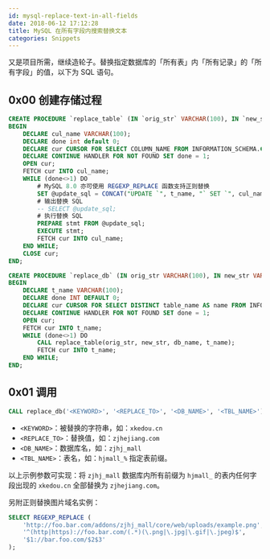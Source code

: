 ```yaml
---
id: mysql-replace-text-in-all-fields
date: 2018-06-12 17:12:28
title: MySQL 在所有字段内搜索替换文本
categories: Snippets
---
```


又是项目所需，继续造轮子。替换指定数据库的「所有表」内「所有记录」的「所有字段」的值，以下为 SQL 语句。

## 0x00 创建存储过程

```sql
CREATE PROCEDURE `replace_table` (IN `orig_str` VARCHAR(100), IN `new_str` VARCHAR(100), IN `db_name` VARCHAR(100), IN `t_name` VARCHAR(100))
BEGIN
    DECLARE cul_name VARCHAR(100);
    DECLARE done int default 0;
    DECLARE cur CURSOR FOR SELECT COLUMN_NAME FROM INFORMATION_SCHEMA.COLUMNS where TABLE_SCHEMA=db_name and TABLE_NAME=t_name;
    DECLARE CONTINUE HANDLER FOR NOT FOUND SET done = 1;
    OPEN cur;
    FETCH cur INTO cul_name;
    WHILE (done<>1) DO
        # MySQL 8.0 亦可使用 REGEXP_REPLACE 函数支持正则替换
        SET @update_sql = CONCAT("UPDATE `", t_name, "` SET `", cul_name, "` = REPLACE(`", cul_name, "`, '", orig_str, "', '", new_str, "')", " WHERE `", cul_name, "` REGEXP '" , ".*" , "';");
        # 输出替换 SQL
        -- SELECT @update_sql;
        # 执行替换 SQL
        PREPARE stmt FROM @update_sql;
        EXECUTE stmt;
        FETCH cur INTO cul_name;
    END WHILE;
    CLOSE cur;
END;

CREATE PROCEDURE `replace_db` (IN orig_str VARCHAR(100), IN new_str VARCHAR(100), IN db_name VARCHAR(100), IN tbl_name VARCHAR(100))
BEGIN
    DECLARE t_name VARCHAR(100);
    DECLARE done INT DEFAULT 0;
    DECLARE cur CURSOR FOR SELECT DISTINCT table_name AS name FROM INFORMATION_SCHEMA.TABLES WHERE table_schema=db_name AND table_name LIKE tbl_name;
    DECLARE CONTINUE HANDLER FOR NOT FOUND SET done = 1;
    OPEN cur;
    FETCH cur INTO t_name;
    WHILE (done<>1) DO
        CALL replace_table(orig_str, new_str, db_name, t_name);
        FETCH cur INTO t_name;
    END WHILE;
END;
```

## 0x01 调用

```sql
CALL replace_db('<KEYWORD>', '<REPLACE_TO>', '<DB_NAME>', '<TBL_NAME>');
```

- `<KEYWORD>`：被替换的字符串，如：`xkedou.cn`
- `<REPLACE_TO>`：替换值，如：`zjhejiang.com`
- `<DB_NAME>`：数据库名，如：`zjhj_mall`
- `<TBL_NAME>`：表名，如：`hjmall_%` 指定表前缀。

以上示例参数可实现：将 `zjhj_mall` 数据库内所有前缀为 `hjmall_` 的表内任何字段出现的 `xkedou.cn` 全部替换为 `zjhejiang.com`。

另附正则替换图片域名实例：

```sql
SELECT REGEXP_REPLACE (
    'http://foo.bar.com/addons/zjhj_mall/core/web/uploads/example.png',
    '^(http|https)://foo.bar.com/(.*)(\.png|\.jpg|\.gif|\.jpeg)$',
    '$1://bar.foo.com/$2$3'
);
```